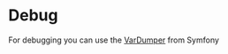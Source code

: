 # Debug

For debugging you can use the [VarDumper](https://symfony.com/doc/current/components/var_dumper.html) from Symfony
